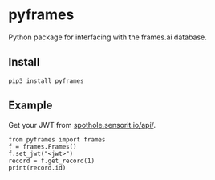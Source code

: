 # pyframes
Python package for interfacing with the frames.ai database.

## Install
```
pip3 install pyframes
```

## Example
Get your JWT from [spothole.sensorit.io/api/](https://spothole.sensorit.io/api/).
```
from pyframes import frames
f = frames.Frames()
f.set_jwt("<jwt>")
record = f.get_record(1)
print(record.id)
```
